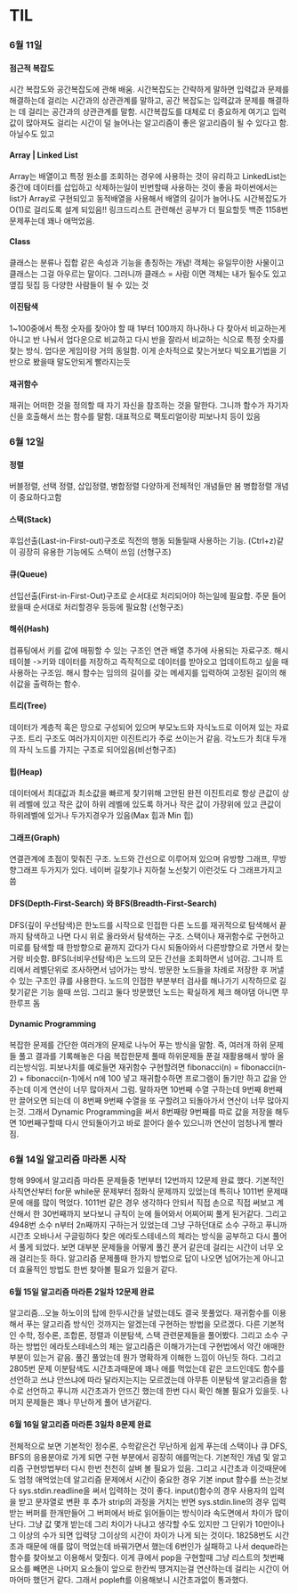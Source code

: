 # TIL

### 6월 11일

#### 점근적 복잡도
시간 복잡도와 공간복잡도에 관해 배움. 시간복잡도는 간략하게 말하면 입력값과 문제를 해결하는데 걸리는 시간과의 상관관계를 말하고, 공간 복잡도는 입력값과 문제를 해결하는 데 걸리는 공간과의 상관관계를 말함.
시간복잡도를 대체로 더 중요하게 여기고 입력값이 많아져도 걸리는 시간이 덜 늘어나는 알고리즘이 좋은 알고리즘이 될 수 있다고 함. 아닐수도 있고

#### Array | Linked List
Array는 배열이고 특정 원소를 조회하는 경우에 사용하는 것이 유리하고 LinkedList는 중간에 데이터를 삽입하고 삭제하는일이 빈번할때 사용하는 것이 좋음
파이썬에서는 list가 Array로 구현되있고 동적배열을 사용해서 배열의 길이가 늘어나도 시간복잡도가 O(1)로 걸리도록 설계 되있음!! 링크드리스트 관련해선 공부가 더 필요할듯 백준 1158번 문제푸는데 꽤나 애먹었음.

#### Class
클래스는 분류나 집합 같은 속성과 기능을 총칭하는 개념!
객체는 유일무이한 사물이고 클래스는 그걸 아우르는 말이다. 그러니까 클래스 = 사람 이면 객체는 내가 될수도 있고 옆집 뒷집 등 다양한 사람들이 될 수 있는 것

#### 이진탐색
1~100중에서 특정 숫자를 찾아야 할 때 1부터 100까지 하나하나 다 찾아서 비교하는게 아니고 반 나눠서 업다운으로 비교하고 다시 반을 잘라서 비교하는 식으로 특정 숫자를 찾는 방식.
업다운 게임이랑 거의 동일함. 이게 순차적으로 찾는거보다 빅오표기법을 기반으로 봤을때 말도안되게 빨라지는듯

#### 재귀함수
재귀는 어떠한 것을 정의할 때 자기 자신을 참조하는 것을 말한다. 그니까 함수가 자기자신을 호출해서 쓰는 함수를 말함. 대표적으로 팩토리얼이랑 피보나치 등이 있음

### 6월 12일

#### 정렬
버블정렬, 선택 정렬, 삽입정렬, 병합정렬 다양하게 전체적인 개념들만 봄 병합정렬 개념이 중요하다고함

#### 스택(Stack)
후입선출(Last-in-First-out)구조로 직전의 행동 되돌릴때 사용하는 기능. (Ctrl+z)같이 굉장히 유용한 기능에도 스택이 쓰임 (선형구조)

#### 큐(Queue)
선입선출(First-in-First-Out)구조로 순서대로 처리되어야 하는일에 필요함. 주문 들어왔을때 순서대로 처리할경우 등등에 필요함 (선형구조)

#### 해쉬(Hash)
컴퓨팅에서 키를 값에 매핑할 수 있는 구조인 연관 배열 추가에 사용되는 자료구조. 해시 테이블 ->키와 데이터를 저장하고 즉작적으로 데이터를 받아오고 업데이트하고 싶을 때 사용하는 구조임.
해시 함수는 임의의 길이를 갖는 메세지를 입력하여 고정된 길이의 해쉬값을 출력하는 함수. 

#### 트리(Tree)
데이터가 계층적 혹은 망으로 구성되어 있으며 부모노드와 자식노드로 이어져 있는 자료구조. 트리 구조도 여러가지이지만 이진트리가 주로 쓰이는거 같음. 각노드가 최대 두개의 자식 노드를 가지는 구조로 되어있음(비선형구조)

#### 힙(Heap)
데이터에서 최대값과 최소값을 빠르게 찾기위해 고안된 완전 이진트리로 항상 큰값이 상위 레벨에 있고 작은 값이 하위 레벨에 있도록 하거나 작은 값이 가장위에 있고 큰값이 하위레벨에 있거나 두가지경우가 있음(Max 힙과 Min 힙)

#### 그래프(Graph)
연결관계에 초점이 맞춰진 구조. 노드와 간선으로 이루어져 있으며 유방향 그래프, 무방향그래프 두가지가 있다. 네이버 길찾기나 지하철 노선찾기 이런것도 다 그래프가지고 씀

#### DFS(Depth-First-Search) 와 BFS(Breadth-First-Search)
DFS(깊이 우선탐색)은 한노드를 시작으로 인접한 다른 노드를 재귀적으로 탐색해서 끝까지 탐색하고 나면 다시 위로 올라와서 탐색하는 구조. 스택이나 재귀함수로 구현하고 미로를 탐색할 때 한방향으로 끝까지 갔다가 다시 되돌아와서 다른방향으로 가면서 찾는거랑 비슷함.
BFS(너비우선탐색)은 노드의 모든 간선을 조회하면서 넘어감. 그니까 트리에서 레벨단위로 조사하면서 넘어가는 방식. 방문한 노드들을 차례로 저장한 후 꺼낼수 있는 구조인 큐를 사용한다. 노드의 인접한 부분부터 검사를 해나가기 시작하므로 길찾기같은 기능 쓸때 쓰임.
그리고 둘다 방문했던 노드는 확실하게 체크 해야댐 아니면 무한루프 돔

#### Dynamic Programming
복잡한 문제를 간단한 여러개의 문제로 나누어 푸는 방식을 말함. 즉, 여러개 하위 문제들 풀고 결과를 기록해놓은 다음 복잡한문제 풀때 하위문제들 푼걸 재활용해서 쌓아 올리는방식임. 피보나치를 예로들면 재귀함수 구현할려면 fibonacci(n) = fibonacci(n-2) + fibonacci(n-1)에서 n에 100 넣고 재귀함수하면 프로그램이 돌기만 하고 값을 안주는데 이게 연산이 너무 많아져서 그럼. 말하자면 10번째 수열 구하는데 9번째 8번째만 끌어오면 되는데 이 8번째 9번째 수열을 또 구할려고 되돌아가서 연산이 너무 많아지는것. 그래서 Dynamic Programming을 써서 8번째랑 9번째를 따로 값을 저장을 해두면 10번째구할때 다시 안되돌아가고 바로 끌어다 쓸수 있으니까 연산이 엄청나게 빨라짐. 


### 6월 14일 알고리즘 마라톤 시작
항해 99에서 알고리즘 마라톤 문제들중 1번부터 12번까지 12문제 완료 했다.
기본적인 사칙연산부터 for문 while문 문제부터 점화식 문제까지 있었는데 특히나 1011번 문제때문에 애를 많이 먹었다.
1011번 같은 경우 생각하다 안되서 직접 손으로 직접 써보고 계산해서 한 30번째까지 보다보니 규칙이 눈에 들어와서 어찌어찌 풀게 된거같다. 그리고 4948번 소수 n부터 2n째까지 구하는거 있었는데 그냥 구하던대로 소수 구하고 푸니까 시간초 오바나서 구글링하다 찾은 에라토스테네스의 체라는 방식을 공부하고 다시 풀어서 풀게 되었다. 보면 대부분 문제들을 어떻게 풀긴 푼거 같은데 걸리는 시간이 너무 오래 걸리는듯 하다. 알고리즘 문제풀때 한가지 방법으로 답이 나오면 넘어가는게 아니고 더 효율적인 방법도 한번 찾아볼 필요가 있을거 같다.


#### 6월 15일 알고리즘 마라톤 2일차  12문제 완료
알고리즘...오늘 하노이의 탑에 한두시간을 날렸는데도 결국 못풀었다. 재귀함수를 이용해서 푸는 알고리즘 방식인 것까지는 알겠는데 구현하는 방법을 모르겠다.  다른 기본적인 수학, 정수론, 조합론, 정렬과 이분탐색, 스택 관련문제들을 풀어봤다. 그리고 소수 구하는 방법인 에라토스테네스의 체는 알고리즘은 이해가가는데 구현법에서 약간 애매한 부분이 있는거 같음. 풀긴 풀었는데 뭔가 명확하게 이해한 느낌이 아닌듯 하다. 그리고 2805번 문제 이분탐색도 시간초과때문에 꽤나 애를 먹었는데 같은 코드인데도 함수를 선언하고 쓰냐 안쓰냐에 따라 달라지는지는 모르겠는데 아무튼 이분탐색 알고리즘을 함수로 선언하고 푸니까 시간초과가 안뜨긴 했는데 한번 다시 확인 해볼 필요가 있을듯. 나머지 문제들은 꽤나 무난하게 풀어 낸거같다.

#### 6월 16일 알고리즘 마라톤 3일차  8문제 완료
전체적으로 보면 기본적인 정수론, 수학같은건 무난하게 쉽게 푸는데 스택이나 큐 DFS, BFS의 응용분야로 가게 되면 구현 부분에서 굉장히 애를먹는다. 기본적인 개념 및 알고리즘 구현방법부터 다시 한번 천천히 살벼 볼 필요가 있음. 그리고 시간초과 이것때문에도 엄청 애먹었는데 알고리즘 문제에서 시간이 중요한 경우 기본 input 함수를 쓰는것보다 sys.stdin.readline을 써서 입력하는 것이 좋다. input()함수의 경우 사용자의 입력을 받고 문자열로 변환 후 추가 strip의 과정을 거치는 반면 sys.stdin.line의 경우 입력받는 버퍼를 한개만들어 그 버퍼에서 바로 읽어들이는 방식이라 속도면에서 차이가 많이난다. 그냥 값 몇개 받는데 그리 차이가 나냐고 생각할 수도 있지만 그 단위가 10만이나 그 이상의 수가 되면 입력당 그이상의 시간이 차이가 나게 되는 것이다. 18258번도 시간초과 때문에 애를 많이 먹었는데 바꿔가면서 했는데 6번인가 실패하고 나서 deque라는 함수를 찾아보고 이용해서 맞췄다. 이게 큐에서 pop을 구현할때 그냥 리스트의 첫번째 요소를 빼면은 나머지 요소들이 앞으로 한칸씩 떙겨지는걸 연산하는데 걸리는 시간이 어마어마 했던거 같다. 그래서 popleft를 이용해보니 시간초과없이 통과했다.
 
